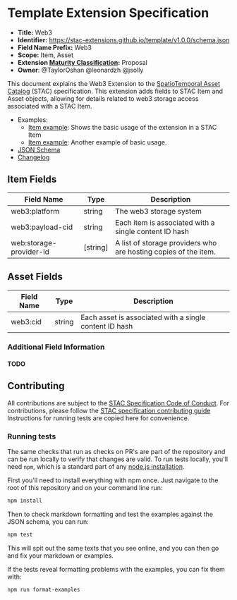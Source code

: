 # Template Extension Specification

- **Title:** Web3
- **Identifier:** <https://stac-extensions.github.io/template/v1.0.0/schema.json>
- **Field Name Prefix:** Web3 
- **Scope:** Item, Asset
- **Extension [Maturity Classification](https://github.com/radiantearth/stac-spec/tree/master/extensions/README.md#extension-maturity):** Proposal
- **Owner**: @TaylorOshan @leonardzh @jsolly 

This document explains the Web3 Extension to the [SpatioTemporal Asset Catalog](https://github.com/radiantearth/stac-spec) (STAC) specification.
This extension adds fields to STAC Item and Asset objects, allowing for details related to web3 storage access associated with a STAC Item.

- Examples:
  - [Item example](examples/item.json): Shows the basic usage of the extension in a STAC Item
  - [Item example](examples/item2.json): Another example of basic usage.
- [JSON Schema](json-schema/schema.json)
- [Changelog](./CHANGELOG.md)

## Item Fields

| Field Name           | Type                      | Description |
| -------------------- | ------------------------- | ----------- |
| web3:platform   | string                    | The web3 storage system |
| web3:payload-cid         | string | Each item is associated with a single content ID hash |
| web:storage-provider-id | \[string]                 | A list of storage providers who are hosting copies of the item. |

## Asset Fields
| Field Name           | Type                      | Description |
| -------------------- | ------------------------- | ----------- |
| web3:cid   | string                    | Each asset is associated with a single content ID hash |

### Additional Field Information
#### TODO

## Contributing

All contributions are subject to the
[STAC Specification Code of Conduct](https://github.com/radiantearth/stac-spec/blob/master/CODE_OF_CONDUCT.md).
For contributions, please follow the
[STAC specification contributing guide](https://github.com/radiantearth/stac-spec/blob/master/CONTRIBUTING.md) Instructions
for running tests are copied here for convenience.

### Running tests

The same checks that run as checks on PR's are part of the repository and can be run locally to verify that changes are valid. 
To run tests locally, you'll need `npm`, which is a standard part of any [node.js installation](https://nodejs.org/en/download/).

First you'll need to install everything with npm once. Just navigate to the root of this repository and on 
your command line run:
```bash
npm install
```

Then to check markdown formatting and test the examples against the JSON schema, you can run:
```bash
npm test
```

This will spit out the same texts that you see online, and you can then go and fix your markdown or examples.

If the tests reveal formatting problems with the examples, you can fix them with:
```bash
npm run format-examples
```
